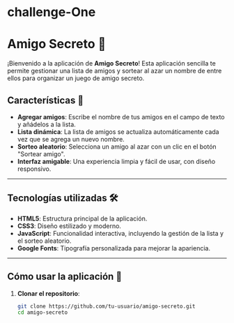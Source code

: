# challenge-One

# Amigo Secreto 🎁

¡Bienvenido a la aplicación de **Amigo Secreto**! Esta aplicación sencilla te permite gestionar una lista de amigos y sortear al azar un nombre de entre ellos para organizar un juego de amigo secreto.

## Características 🌟

- **Agregar amigos**: Escribe el nombre de tus amigos en el campo de texto y añádelos a la lista.
- **Lista dinámica**: La lista de amigos se actualiza automáticamente cada vez que se agrega un nuevo nombre.
- **Sorteo aleatorio**: Selecciona un amigo al azar con un clic en el botón "Sortear amigo".
- **Interfaz amigable**: Una experiencia limpia y fácil de usar, con diseño responsivo.

---

## Tecnologías utilizadas 🛠️

- **HTML5**: Estructura principal de la aplicación.
- **CSS3**: Diseño estilizado y moderno.
- **JavaScript**: Funcionalidad interactiva, incluyendo la gestión de la lista y el sorteo aleatorio.
- **Google Fonts**: Tipografía personalizada para mejorar la apariencia.

---

## Cómo usar la aplicación 🚀

1. **Clonar el repositorio**:
   ```bash
   git clone https://github.com/tu-usuario/amigo-secreto.git
   cd amigo-secreto
